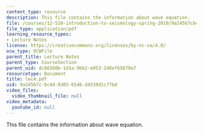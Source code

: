 ```yaml
---
content_type: resource
description: This file contains the information about wave equation.
file: /courses/12-510-introduction-to-seismology-spring-2010/9a24567cbc4493056546d4539d1c77bd_lec4.pdf
file_type: application/pdf
learning_resource_types:
- Lecture Notes
license: https://creativecommons.org/licenses/by-nc-sa/4.0/
ocw_type: OCWFile
parent_title: Lecture Notes
parent_type: CourseSection
parent_uid: dc66360b-1d1a-9bb2-e952-248ef65670a7
resourcetype: Document
title: lec4.pdf
uid: 9a24567c-bc44-9305-6546-d4539d1c77bd
video_files:
  video_thumbnail_file: null
video_metadata:
  youtube_id: null
---
```

This file contains the information about wave equation.